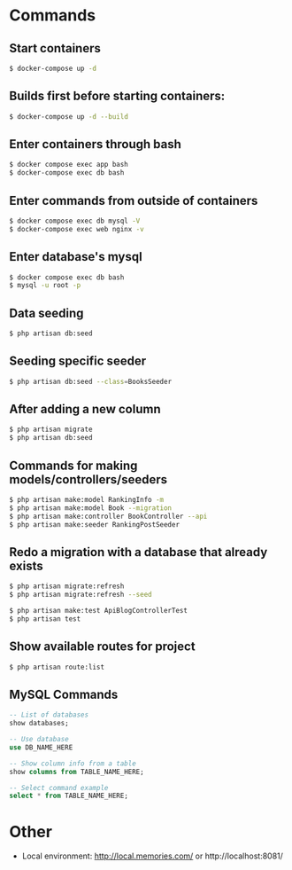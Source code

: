 # Commands

## Start containers
```sh
$ docker-compose up -d
```

## Builds first before starting containers:

```sh
$ docker-compose up -d --build
```

## Enter containers through bash
```sh
$ docker compose exec app bash
$ docker-compose exec db bash
```

## Enter commands from outside of containers
```sh
$ docker compose exec db mysql -V
$ docker-compose exec web nginx -v
```

## Enter database's mysql
```sh
$ docker compose exec db bash
$ mysql -u root -p
```

## Data seeding
```sh
$ php artisan db:seed
```

## Seeding specific seeder
```sh
$ php artisan db:seed --class=BooksSeeder
```

## After adding a new column
```sh
$ php artisan migrate
$ php artisan db:seed
```

## Commands for making models/controllers/seeders
```sh
$ php artisan make:model RankingInfo -m
$ php artisan make:model Book --migration
$ php artisan make:controller BookController --api
$ php artisan make:seeder RankingPostSeeder
```
## Redo a migration with a database that already exists
```sh
$ php artisan migrate:refresh
$ php artisan migrate:refresh --seed
```

```sh
$ php artisan make:test ApiBlogControllerTest
$ php artisan test
```

## Show available routes for project
```sh
$ php artisan route:list
```

## MySQL Commands
```sql
-- List of databases
show databases;

-- Use database
use DB_NAME_HERE

-- Show column info from a table
show columns from TABLE_NAME_HERE;

-- Select command example
select * from TABLE_NAME_HERE;
```

# Other
- Local environment: http://local.memories.com/ or http://localhost:8081/